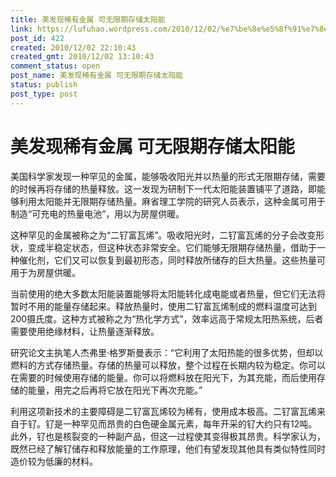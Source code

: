 ```yaml
---
title: 美发现稀有金属 可无限期存储太阳能
link: https://lufuhao.wordpress.com/2010/12/02/%e7%be%8e%e5%8f%91%e7%8e%b0%e7%a8%80%e6%9c%89%e9%87%91%e5%b1%9e-%e5%8f%af%e6%97%a0%e9%99%90%e6%9c%9f%e5%ad%98%e5%82%a8%e5%a4%aa%e9%98%b3%e8%83%bd/
post_id: 422
created: 2010/12/02 22:10:43
created_gmt: 2010/12/02 13:10:43
comment_status: open
post_name: 美发现稀有金属 可无限期存储太阳能
status: publish
post_type: post
---
```


# 美发现稀有金属 可无限期存储太阳能

美国科学家发现一种罕见的金属，能够吸收阳光并以热量的形式无限期存储，需要的时候再将存储的热量释放。这一发现为研制下一代太阳能装置铺平了道路，即能够利用太阳能并无限期存储热量。麻省理工学院的研究人员表示，这种金属可用于制造“可充电的热量电池”，用以为房屋供暖。 

这种罕见的金属被称之为“二钌富瓦烯”。吸收阳光时，二钌富瓦烯的分子会改变形状，变成半稳定状态，但这种状态非常安全。它们能够无限期存储热量，借助于一种催化剂，它们又可以恢复到最初形态，同时释放所储存的巨大热量。这些热量可用于为房屋供暖。 

当前使用的绝大多数太阳能装置能够将太阳能转化成电能或者热量，但它们无法将暂时不用的能量存储起来。释放热量时，使用二钌富瓦烯制成的燃料温度可达到200摄氏度。这种方式被称之为“热化学方式”，效率远高于常规太阳热系统，后者需要使用绝缘材料，让热量逐渐释放。 

研究论文主执笔人杰弗里·格罗斯曼表示：“它利用了太阳热能的很多优势，但却以燃料的方式存储热量。存储的热量可以释放，整个过程在长期内较为稳定。你可以在需要的时候使用存储的能量。你可以将燃料放在阳光下，为其充能，而后使用存储的能量，用完之后再将它放在阳光下再次充能。” 

利用这项新技术的主要障碍是二钌富瓦烯较为稀有，使用成本极高。二钌富瓦烯来自于钌。钌是一种罕见而昂贵的白色硬金属元素，每年开采的钌大约只有12吨。此外，钌也是核裂变的一种副产品，但这一过程使其变得极其昂贵。科学家认为，既然已经了解钌储存和释放能量的工作原理，他们有望发现其他具有类似特性同时造价较为低廉的材料。
